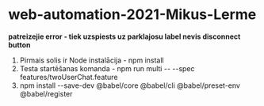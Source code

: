 # web-automation-2021-Mikus-Lerme
**patreizejie error - tiek uzspiests uz parklajosu label nevis disconnect button**

1. Pirmais solis ir Node instalācija - npm install
1. Testa startēšanas komanda - npm run multi -- --spec features/twoUserChat.feature
1. npm install --save-dev @babel/core @babel/cli @babel/preset-env @babel/register